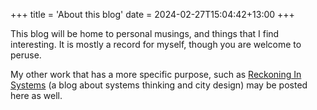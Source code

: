 +++
title = 'About this blog'
date = 2024-02-27T15:04:42+13:00
+++

This blog will be home to personal musings, and things that I find interesting. It is mostly a record for myself, though you are welcome to peruse.

My other work that has a more specific purpose, such as [Reckoning In Systems](https://reckoninginsystems.substack.com/) (a blog about systems thinking and city design) may be posted here as well.
